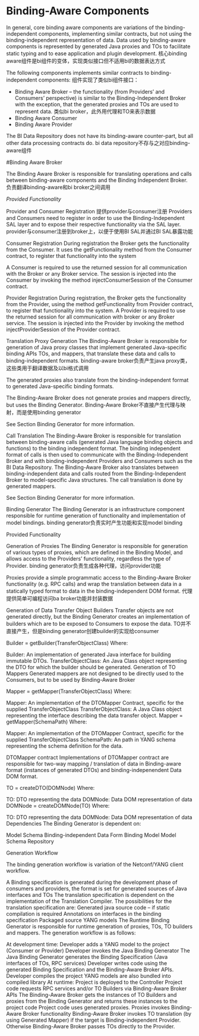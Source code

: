 Binding-Aware Components
=========================

In general, core binding aware components are variations of the binding-independent components, implementing similar contracts, but not using the binding-independent representation of data. Data used by binding-aware components is represented by generated Java proxies and TOs to facilitate static typing and to ease application and plugin development.
核心binding aware组件是bi组件的变体，实现类似接口但不适用bi的数据表达方式

The following components implements similar contracts to binding-independent components:
组件实现了类似bi组件接口：

- Binding Aware Broker – the functionality (from Providers’ and Consumers’ perspective) is similar to the Binding-Independent Broker with the exception, that the generated proxies and TOs are used to represent data. 类似bi broker，此外用代理和TO来表示数据
- Binding Aware Consumer
- Binding Aware Provider

The BI Data Repository does not have its binding-aware counter-part, but all other data processing contracts do.
bi data repository不存与之对应binding-aware组件

#Binding Aware Broker

The Binding Aware Broker is responsible for translating operations and calls between binding-aware components and the Binding Independent Broker.
负责翻译binding-aware和bi broker之间调用

*Provided Functionality*

Provider and Consumer Registration 提供provider与consumer注册
Providers and Consumers need to register in order to use the Binding-Independent SAL layer and to expose their respective functionality via the SAL layer.
provider与consumer注册到broker上，以便于使用BI SAL并通过BI SAL暴露功能

Consumer Registration
During registration the Broker gets the functionality from the Consumer. It uses the getFunctionality method from the Consumer contract, to register that functionality into the system

A Consumer is required to use the returned session for all communication with the Broker or any Broker service. The session is injected into the Consumer by invoking the method injectConsumerSession of the Consumer contract.

Provider Registration
During registration, the Broker gets the functionality from the Provider, using the method getFunctionality from Provider contract, to register that functionality into the system. A Provider is required to use the returned session for all communication with broker or any Broker service. The session is injected into the Provider by invoking the method injectProviderSession of the Provider contract.

Translation Proxy Generation
The Binding-Aware Broker is responsible for generation of Java proxy classes that implement generated Java-specific binding APIs TOs, and mappers, that translate these data and calls to binding-independent formats.
binding-aware broker负责产生java proxy类，这些类用于翻译数据及以bi格式调用

The generated proxies also translate from the binding-independent format to generated Java-specific binding formats.

The Binding-Aware Broker does not generate proxies and mappers directly, but uses the Binding Generator.
Binding-Aware Broker不直接产生代理与映射，而是使用binding generator

See Section Binding Generator for more information.

Call Translation
The Binding-Aware Broker is responsible for translation between binding-aware calls (generated Java language binding objects and functions) to the binding independent format. The binding independent format of calls is then used to communicate with the Binding-Independent Broker and with binding-independent Providers and Consumers such as the BI Data Repository. The Binding-Aware Broker also translates between binding-independent data and calls routed from the Binding-Independent Broker to model-specific Java structures. The call translation is done by generated mappers.

See Section Binding Generator for more information.

Binding Generator
The Binding Generator is an infrastructure component responsible for runtime generation of functionality and implementation of model bindings.
binding generator负责实时产生功能和实现model binding

Provided Functionality

Generation of Proxies
The Binding Generator is responsible for generation of various types of proxies, which are defined in the Binding Model, and allows access to the Providers’ functionality, regardless the type of Provider.
binding generator负责生成各种代理，访问provider功能

Proxies provide a simple programmatic access to the Binding-Aware Broker functionality (e.g. RPC calls) and wrap the translation between data in a statically typed format to data in the binding-independent DOM format.
代理提供简单可编程访问ba broker功能并封装数据

Generation of Data Transfer Object Builders
Transfer objects are not generated directly, but the Binding Generator creates an implementation of builders which are to be exposed to Consumers to expose the data.
TO并不直接产生，但是binding generator创建builder的实现给consumer

Builder = getBuilder(TransferObjectClass)
Where:

Builder: An implementation of generated Java interface for building immutable DTOs.
TransferObjectClass: An Java Class object representing the DTO for which the builder should be generated.
Generation of TO Mappers
Generated mappers are not designed to be directly used to the Consumers, but to be used by Binding-Aware Broker

Mapper = getMapper(TransferObjectClass)
Where:

Mapper: An implementation of the DTOMapper Contract, specific for the supplied TransferObjectClass
TransferObjectClass: A Java Class object representing the interface describing the data transfer object.
Mapper = getMapper(SchemaPath)
Where:

Mapper: An implementation of the DTOMapper Contract, specific for the supplied TransferObjectClass
SchemaPath: An path in YANG schema representing the schema definition for the data.

DTOMapper contract
Implementations of DTOMapper contract are responsible for two-way mapping / translation of data in Binding-aware format (instances of generated DTOs) and binding-indepenendent Data DOM format.

TO = createDTO(DOMNode)
Where:

TO: DTO representing the data
DOMNode: Data DOM representation of data
DOMNode = createDOMNode(TO)
Where:

TO: DTO representing the data
DOMNode: Data DOM representation of data
Dependencies
The Binding Generator is dependent on:

Model Schema
Binding-independent Data Form
Binding Model
Model Schema Repository

Generation Workflow

The binding generation workflow is variation of the Netconf/YANG client workflow.

A Binding specification is generated during the development phase of consumers and providers, the format is set for generated sources of Java interfaces and TOs
The translation specification is dependent on the implementation of the Translation Compiler. The possibilities for the translation specification are:
Generated java source code – if static compilation is required
Annotations on interfaces in the binding specification
Packaged source YANG models
The Runtime Binding Generator is responsible for runtime generation of proxies, TOs, TO builders and mappers.
The generation workflow is as follows:

At development time:
Developer adds a YANG model to the project (Consumer or Provider)
Developer invokes the Java Binding Generator
The Java Binding Generator generates the Binding Specification (Java interfaces of TOs, RPC services)
Developer writes code using the generated Binding Specification and the Binding-Aware Broker APIs.
Developer compiles the project
YANG models are also bundled into compiled library
At runtime:
Project is deployed to the Controller
Project code requests RPC services and/or TO Builders via Binding-Aware Broker APIs
The Binding-Aware Broker gets the instances of TO Builders and proxies from the Binding Generator and returns these instances to the project code
Project code uses generated proxies.
Proxies invokes Binding-Aware Broker functionality
Binding-Aware Broker invokes TO translation (by using Generated Mapper) if the target is Binding-independent Provider. Otherwise Binding-Aware Broker passes TOs directly to the Provider.
